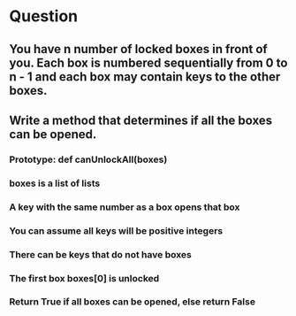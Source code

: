 # Question

## You have n number of locked boxes in front of you. Each box is numbered sequentially from 0 to n - 1 and each box may contain keys to the other boxes.

## Write a method that determines if all the boxes can be opened.

### Prototype: def canUnlockAll(boxes)
### boxes is a list of lists
### A key with the same number as a box opens that box
### You can assume all keys will be positive integers
### There can be keys that do not have boxes
### The first box boxes[0] is unlocked
### Return True if all boxes can be opened, else return False

